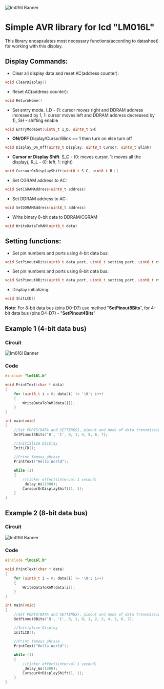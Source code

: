 ![lm016l Banner](https://micro-pi.ru/wp-content/uploads/2016/10/%D0%9F%D0%BE%D0%B4%D0%BA%D0%BB%D1%8E%D1%87%D0%B5%D0%BD%D0%B8%D0%B5-HD44780-%D0%BA-ATmega16-LM016L-LCD-16x2-3.png)
# Simple AVR library for lcd "LM016L"
This library encapsulates most necessary functions(according to datasheet) for working with this display.

## Display Commands:

* Clear all display data and reset AC(address counter):
```c 
void ClearDisplay() 
``` 

* Reset AC(address counter):
```c
void ReturnHome() 
```

* Set entry mode. I_D - (1: cursor moves right and DDRAM address increased by 1, 1: cursor moves left and DDRAM address decreased by 1), SH - shifting enable
```c
void EntryModeSet(uint8_t I_D, uint8_t SH)
```
    
* **ON/OFF** Display/Cursor/Blink == 1 then turn on else turn off
```c
void Display_On_Off(uint8_t Display, uint8_t Cursor, uint8_t Blink)
```

* **Cursor or Display Shift**. S_C - (0: moves cursor, 1: moves all the display), R_L - (0: left, 1: right)
```c
void CursourOrDisplayShift(uint8_t S_C, uint8_t R_L)
```

* Set CGRAM address to AC:
```c 
void SetCGRAMAddress(uint8_t address)
```

* Set DDRAM address to AC:
```c
void SetDDRAMAddress(uint8_t address)
```

* Write binary 8-bit data to DDRAM/CGRAM:
```c
void WriteDataToRAM(uint8_t data)
```
    
## Setting functions:

* Set pin numbers and ports using 4-bit data bus:
```c
void SetPinout4Bits(uint8_t data_port, uint8_t setting_port, uint8_t rs, uint8_t e, uint8_t d4, uint8_t d5, uint8_t d6, uint8_t d7)
```

* Set pin numbers and ports using 8-bit data bus:
```c
void SetPinout8Bits(uint8_t data_port, uint8_t setting_port, uint8_t rs, uint8_t e, uint8_t d0, uint8_t d1, uint8_t d2, uint8_t d3, uint8_t d4, uint8_t d5, uint8_t d6, uint8_t d7)
```

* Display initializing
```c    
void InitLCD()
```
    
**Note:** For 8-bit data bus (pins D0-D7) use method "**SetPinout8Bits**", for 4-bit data bus (pins D4-D7) - "**SetPinout4Bits**"
    
## Example 1 (4-bit data bus)

### Circuit
![lm016l Banner](https://github.com/Alexandervelilyaev/lm016l/blob/master/circuits/circuit4-bit%20data%20bus.png?raw=true)

### Code
```c
#include "lm016l.h"

void PrintText(char * data)
{
	for (uint8_t i = 0; data[i] != '\0'; i++) 
	{
		WriteDataToRAM(data[i]);
	}
}

int main(void)
{
	//Set PORTS(DATA and SETTINGS), pinout and mode of data transmission(4-bit or 8-bit)
	SetPinout4Bits('B', 'C', 0, 1, 4, 5, 6, 7);

	//Initialize Display
	InitLCD();
	
	//Print famous phrase
	PrintText("Hello World");

	while (1)
	{
		//ticker effect(interval 1 second)
		_delay_ms(1000);
		CursourOrDisplayShift(1, 1);
	}
}
```

## Example 2 (8-bit data bus)

### Circuit
![lm016l Banner](https://github.com/Alexandervelilyaev/lm016l/blob/master/circuits/circuit8-bit%20data%20bus.png?raw=true)

### Code
```c
#include "lm016l.h"

void PrintText(char * data)
{
	for (uint8_t i = 0; data[i] != '\0'; i++) 
	{
		WriteDataToRAM(data[i]);
	}
}

int main(void)
{
	//Set PORTS(DATA and SETTINGS), pinout and mode of data transmission(4-bit or 8-bit)
	SetPinout8Bits('B', 'C', 0, 1, 0, 1, 2, 3, 4, 5, 6, 7);

	//Initialize Display
	InitLCD();
	
	//Print famous phrase
	PrintText("Hello World");

	while (1)
	{
		//ticker effect(interval 1 second)
		_delay_ms(1000);
		CursourOrDisplayShift(1, 1);
	}
}
```

    
